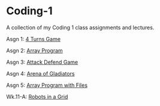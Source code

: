# Coding-1
A collection of my Coding 1 class assignments and lectures.

Asgn 1: [4 Turns Game](https://replit.com/@AlanGarica/Coding-1-Asgn-1)

Asgn 2: [Array Program](https://replit.com/@AlanGarica/Coding-1-Asgn-2)

Asgn 3: [Attack Defend Game](https://replit.com/@AlanGarica/Coding-1-Asgn-3)

Asgn 4: [Arena of Gladiators](https://replit.com/@AlanGarica/Coding-1-Asgn-4)

Asgn 5: [Array Program with Files](https://replit.com/@AlanGarica/Coding-1-Asgn-5)

Wk.11-A: [Robots in a Grid](https://replit.com/@AlanGarica/Coding-1-Wk-11a)
